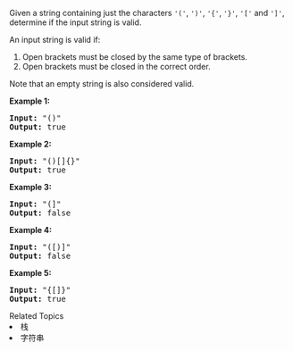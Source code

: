 <p>Given a string containing just the characters <code>&#39;(&#39;</code>, <code>&#39;)&#39;</code>, <code>&#39;{&#39;</code>, <code>&#39;}&#39;</code>, <code>&#39;[&#39;</code> and <code>&#39;]&#39;</code>, determine if the input string is valid.</p>

<p>An input string is valid if:</p>

<ol>
	<li>Open brackets must be closed by the same type of brackets.</li>
	<li>Open brackets must be closed in the correct order.</li>
</ol>

<p>Note that an empty string is&nbsp;also considered valid.</p>

<p><strong>Example 1:</strong></p>

<pre>
<strong>Input:</strong> &quot;()&quot;
<strong>Output:</strong> true
</pre>

<p><strong>Example 2:</strong></p>

<pre>
<strong>Input:</strong> &quot;()[]{}&quot;
<strong>Output:</strong> true
</pre>

<p><strong>Example 3:</strong></p>

<pre>
<strong>Input:</strong> &quot;(]&quot;
<strong>Output:</strong> false
</pre>

<p><strong>Example 4:</strong></p>

<pre>
<strong>Input:</strong> &quot;([)]&quot;
<strong>Output:</strong> false
</pre>

<p><strong>Example 5:</strong></p>

<pre>
<strong>Input:</strong> &quot;{[]}&quot;
<strong>Output:</strong> true
</pre>
<div><div>Related Topics</div><div><li>栈</li><li>字符串</li></div></div>